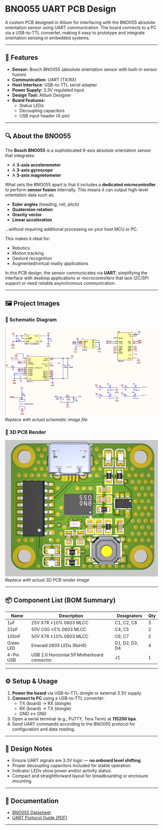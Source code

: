 # BNO055 UART PCB Design

A custom PCB designed in Altium for interfacing with the BNO055 absolute orientation sensor using UART communication. The board connects to a PC via a USB-to-TTL converter, making it easy to prototype and integrate orientation sensing in embedded systems.

---

## 📌 Features

- **Sensor:** Bosch BNO055 (absolute orientation sensor with built-in sensor fusion)
- **Communication:** UART (TX/RX)
- **Host Interface:** USB-to-TTL serial adapter
- **Power Supply:** 3.3V regulated input
- **Design Tool:** Altium Designer
- **Board Features:**
  - Status LEDs
  - Decoupling capacitors
  - USB input header (4-pin)

---

## 🔍 About the BNO055

The **Bosch BNO055** is a sophisticated 9-axis absolute orientation sensor that integrates:

- A **3-axis accelerometer**
- A **3-axis gyroscope**
- A **3-axis magnetometer**

What sets the BNO055 apart is that it includes a **dedicated microcontroller** to perform **sensor fusion** internally. This means it can output high-level orientation data such as:

- **Euler angles** (heading, roll, pitch)
- **Quaternion rotation**
- **Gravity vector**
- **Linear acceleration**

...without requiring additional processing on your host MCU or PC.

This makes it ideal for:

- Robotics
- Motion tracking
- Gesture recognition
- Augmented/virtual reality applications

In this PCB design, the sensor communicates via **UART**, simplifying the interface with desktop applications or microcontrollers that lack I2C/SPI support or need reliable asynchronous communication.

---

## 🖼️ Project Images

### 🔧 Schematic Diagram  
![Schematic](schematic.png)  
*Replace with actual schematic image file*

### 🧱 3D PCB Render  
![3D Render](3d.png)  
*Replace with actual 3D PCB render image*

---

## 📦 Component List (BOM Summary)

| Name       | Description                                     | Designators     | Qty |
|------------|-------------------------------------------------|-----------------|-----|
| 1uF        | 25V X7R ±10% 0603 MLCC                           | C1, C2, C8      | 3   |
| 22pF       | 50V C0G ±5% 0603 MLCC                            | C4, C5          | 2   |
| 100nF      | 50V X7R ±10% 0603 MLCC                           | C6, C7          | 2   |
| Green LED  | Emerald 0805 LEDs (RoHS)                        | D1, D2, D3, D4  | 4   |
| 4-Pin USB  | USB 2.0 Horizontal 5P Motherboard connector      | J1              | 1   |


---

## ⚙️ Setup & Usage

1. **Power the board** via USB-to-TTL dongle or external 3.3V supply.
2. **Connect to PC** using a USB-to-TTL converter:
   - TX (board) → RX (dongle)  
   - RX (board) → TX (dongle)  
   - GND ↔ GND
3. Open a serial terminal (e.g., PuTTY, Tera Term) at **115200 bps**.
4. Send UART commands according to the BNO055 protocol for configuration and data reading.

---

## 🧠 Design Notes

- Ensure UART signals are 3.3V logic — **no onboard level shifting**.
- Proper decoupling capacitors included for stable operation.
- Indicator LEDs show power and/or activity status.
- Compact and straightforward layout for breadboarding or enclosure mounting.

---

## 📄 Documentation

- [BNO055 Datasheet](https://www.bosch-sensortec.com/media/boschsensortec/downloads/datasheets/bst-bno055-ds000.pdf)
- [UART Protocol Guide (PDF)](https://cdn.sparkfun.com/assets/learn_tutorials/7/4/4/BST_BNO055_ApplicationsNote.pdf)

---

